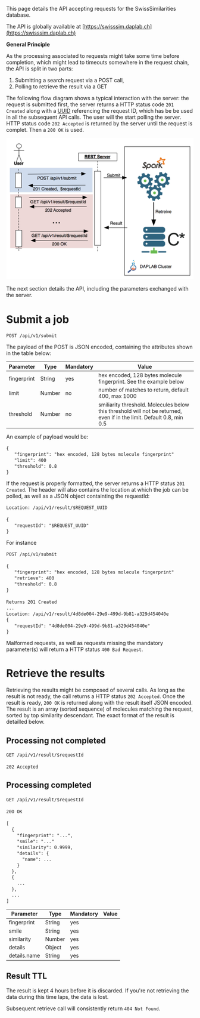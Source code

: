 This page details the API accepting requests for the SwissSimilarities database.

The API is globally available at [https://swisssim.daplab.ch](https://swisssim.daplab.ch)

**General Principle**

As the processing associated to requests might take some time before completion, which might lead to timeouts
somewhere in the request chain, the API is split in two parts:

1. Submitting a search request via a POST call,
2. Polling to retrieve the result via a GET

The following flow diagram shows a typical interaction with the server: the request is submitted first, the server
returns a HTTP status code `201 Created` along with a [UUID](https://en.wikipedia.org/wiki/Universally_unique_identifier)
referencing the request ID, which has be be used in all the subsequent API calls. 
The user will the start polling the server. HTTP status code `202 Accepted` is returned by the server until
the request is complet. Then a `200 OK` is used.

![API Flow Chart](api-flow-chart.png)

The next section details the API, including the parameters exchanged with the server.

# Submit a job

```
POST /api/v1/submit
```

The payload of the POST is JSON encoded, containing the attributes shown in the table below:

| Parameter   | Type   | Mandatory | Value |
| ----------- | ------ |---------- | ----- |
| fingerprint | String | yes       | hex encoded, 128 bytes molecule fingerprint. See the example below |
| limit       | Number | no        | number of matches to return, default 400, max 1000 |
| threshold   | Number | no        | smiliarity threshold. Molecules below this threshold will not be returned, even if in the limit. Default 0.8, min 0.5 |

An example of payload would be: 

```
{ 
   "fingerprint": "hex encoded, 128 bytes molecule fingerprint"
   "limit": 400
   "threshold": 0.8
}
```

If the request is properly formatted, the server returns a HTTP status `201 Created`. The header will also contains
the location at which the job can be polled, as well as a JSON object containting the requestId:

```
Location: /api/v1/result/$REQUEST_UUID

{
   "requestId": "$REQUEST_UUID"
}
```



For instance

```
POST /api/v1/submit

{ 
   "fingerprint": "hex encoded, 128 bytes molecule fingerprint"
   "retrieve": 400
   "threshold": 0.8
}

Returns 201 Created
...
Location: /api/v1/result/4d8de004-29e9-499d-9b81-a329d454040e
{
   "requestId": "4d8de004-29e9-499d-9b81-a329d454040e"
}
```

Malformed requests, as well as requests missing the mandatory parameter(s) 
will return a HTTP status `400 Bad Request`.


# Retrieve the results

Retrieving the results might be composed of several calls. As long as the result is not ready, the call returns
a HTTP status `202 Accepted`. Once the result is ready, `200 OK` is returned along with the result itself
JSON encoded. The result is an array (sorted sequence) of molecules matching the request,
sorted by top similarity descendant. The exact format of the result is detailled below.

## Processing not completed

```
GET /api/v1/result/$requestId

202 Accepted
```

## Processing completed

```
GET /api/v1/result/$requestId

20O OK

[ 
  {
    "fingerprint": "...",
    "smile": "..."
    "similarity": 0.9999,
    "details": {
      "name": ...
    }
  },
  {
    ...
  },
  ...
]     
```

| Parameter    | Type   | Mandatory | Value |
| ------------ | ------ |---------- | ----- |
| fingerprint  | String | yes       |  |
| smile        | String | yes       |  |
| similarity   | Number | yes       |  |
| details      | Object | yes       |  |
| details.name | String | yes       |  |

## Result TTL

The result is kept 4 hours before it is discarded. If you're not retrieving the data during this time laps, 
the data is lost.

Subsequent retrieve call will consistently return `404 Not Found`.
